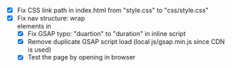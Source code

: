 - [x] Fix CSS link path in index.html from "style.css" to "css/style.css"
- [x] Fix nav structure: wrap <li> elements in <ul>
- [x] Fix GSAP typo: "duartion" to "duration" in inline script
- [x] Remove duplicate GSAP script load (local js/gsap.min.js since CDN is used)
- [x] Test the page by opening in browser
